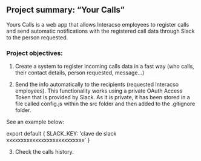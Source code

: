 

## Project summary: “Your Calls”

Yours Calls is a web app that allows Interacso employees to register calls and send automatic notifications with the registered call data through Slack to the person requested.

### Project objectives:

1. Create a system to register incoming calls data in a fast way (who calls, their contact details, person requested, message...)

2. Send the info automatically to the recipients (requested Interacso employees). This functionality works using a private OAuth Access Token that is provided by Slack. As it is private, it has been stored in a file called config.js within the src folder and then added to the .gitignore folder. 

See an example below: 

export default {
   SLACK_KEY: 'clave de slack xxxxxxxxxxxxxxxxxxxxxxxxxxx'
}


3. Check the calls history.
















